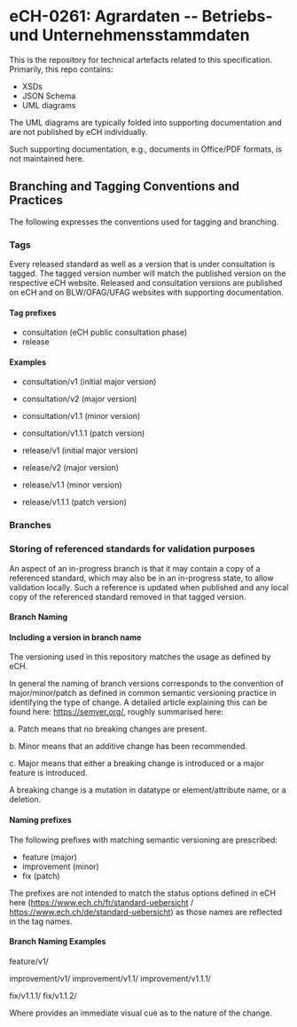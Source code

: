 # eCH-0261: Agrardaten -- Betriebs- und Unternehmensstammdaten

This is the repository for technical artefacts related to this specification.
Primarily, this repo contains:

* XSDs
* JSON Schema
* UML diagrams

The UML diagrams are typically folded into supporting documentation and are not published by eCH individually.

Such supporting documentation, e.g., documents in Office/PDF formats, is not maintained here.

## Branching and Tagging Conventions and Practices
The following expresses the conventions used for tagging and branching.

### Tags
Every released standard as well as a version that is under consultation is tagged. The tagged version number will match the published version on the respective eCH website. Released and consultation versions are published on eCH and on BLW/OFAG/UFAG websites with supporting documentation.

#### Tag prefixes

* consultation (eCH public consultation phase)
* release

#### Examples

* consultation/v1  (initial major version)
* consultation/v2  (major version)
* consultation/v1.1 (minor version)
* consultation/v1.1.1 (patch version)


* release/v1  (initial major version)
* release/v2  (major version)
* release/v1.1 (minor version)
* release/v1.1.1 (patch version)


### Branches 

### Storing of referenced standards for validation purposes
An aspect of an in-progress branch is that it may contain a copy of a referenced standard, which may also be in an in-progress state, to allow validation locally. 
Such a reference is updated when published and any local copy of the referenced standard removed in that tagged version.

#### Branch Naming

#### Including a version in branch name
The versioning used in this repository matches the usage as defined by eCH.

In general the naming of branch versions corresponds to the convention of major/minor/patch as defined in common semantic versioning practice in identifying the type of change. A detailed article explaining this can be found here: https://semver.org/, roughly summarised here:

a. Patch means that no breaking changes are present.

b. Minor means that an additive change has been recommended. 

c. Major means that either a breaking change is introduced or a major feature is introduced.

A breaking change is a mutation in datatype or element/attribute name, or a deletion.

#### Naming prefixes
The following prefixes with matching semantic versioning are prescribed:

* feature (major)
* improvement (minor)
* fix (patch)

The prefixes are not intended to match the status options defined in eCH here (https://www.ech.ch/fr/standard-uebersicht / https://www.ech.ch/de/standard-uebersicht) as those names are reflected in the tag names.

#### Branch Naming Examples

feature/v1/<someName>

improvement/v1/<someName>
improvement/v1.1/<someName>
improvement/v1.1.1/<someName>

fix/v1.1.1/<someName>
fix/v1.1.2/<someName>

Where <someName> provides an immediate visual cue as to the nature of the change.
